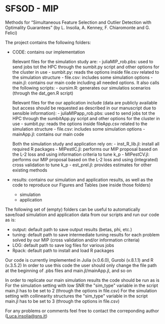 # SFSOD - MIP

Methods for “Simultaneous Feature Selection and Outlier Detection with Optimality Guarantees” (by L. Insolia, A. Kenney, F. Chiaromonte and G. Felici)


The project contains the following folders:

- CODE: contains our implementation
	
	Relevant files for the simulation study are:
		- juliaMIP_rob.pbs: used to send jobs tot the HPC through the sumbit.py script and other options for the cluster in use 
		- sumbit.py: reads the options inside file.csv related to the simulation structure
		- file.csv: includes some simulation options
		- main.jl: contains our main code including all needed options. It also calls the following scripts:
			- oursim.R: generates our simulatios scenarios (through the dat_gen.R script)

	Relevant files for the our application include (data are publicly available but access should be requested as described in our manuscript due to sensible information):
		- juliaMIPapp_rob.pbs: used to send jobs tot the HPC through the sumbitApp.py script and other options for the cluster in use
		- sumbit.py: reads the options inside fileApp.csv related to the simulation structure
		- file.csv: includes some simulation options
		- mainApp.jl: contains our main code

	Both the simulation study and application rely on:
		- inst_R_lib.jl: install all required R packages
		- MIPestIC.jl: performs our MIP proposal based on the L-2 loss and using information criteria to tune k_p
		- MIPestCV.jl: performs our MIP proposal based on the L-2 loss and using (integrated) cross validation to tune k_p
		- est_prel.jl: provides estimates for other existing methods

- results: contains our simulation and application results, as well as the code to reproduce our Figures and Tables (see inside those folders)
	- simulation
	- application

The following set of (empty) folders can be useful to automatically save/load simulation and application data from our scripts and run our code as is:
- output: default path to save output results (betas, phi, etc.)
- tuning: default path to save intermediate tuning results for each problem solved by our MIP (cross validation and/or information criteria)
- LOG: default path to save log files for various jobs
- Rpack: default path to install and load R packages

Our code is currently implemented in Julia (v.0.6.0), Gurobi (v.8.1.1) and R (v.3.5.2)
In order to use this code the user should only change the file path at the beginning of .pbs files and main.jl/mainApp.jl, and so on

In order to replicate our main simulation results the code should be run as is
For the simulation setting with low SNR the "sim_type" variable in the script main.jl has to be set to 2 (through the options in file.csv)
For the simulation setting with collinearity structures the "sim_type" variable in the script main.jl has to be set to 3 (through the options in file.csv)



For any problems or comments feel free to contact the correponding author (Luca.insolia@sns.it)
